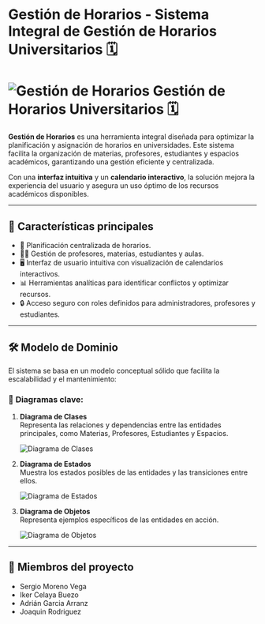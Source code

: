 # Gestión de Horarios - Sistema Integral de Gestión de Horarios Universitarios 🗓️

# ![Gestión de Horarios](https://via.placeholder.com/100x100.png?text=Logo) Gestión de Horarios Universitarios 🗓️

**Gestión de Horarios** es una herramienta integral diseñada para optimizar la planificación y asignación de horarios en universidades. Este sistema facilita la organización de materias, profesores, estudiantes y espacios académicos, garantizando una gestión eficiente y centralizada.  

Con una **interfaz intuitiva** y un **calendario interactivo**, la solución mejora la experiencia del usuario y asegura un uso óptimo de los recursos académicos disponibles.

---

## 🚀 **Características principales**
- 📅 Planificación centralizada de horarios.
- 👩‍🏫 Gestión de profesores, materias, estudiantes y aulas.
- 🖥️ Interfaz de usuario intuitiva con visualización de calendarios interactivos.
- 📊 Herramientas analíticas para identificar conflictos y optimizar recursos.
- 🔒 Acceso seguro con roles definidos para administradores, profesores y estudiantes.

---

## 🛠️ **Modelo de Dominio**
El sistema se basa en un modelo conceptual sólido que facilita la escalabilidad y el mantenimiento:

### 📌 **Diagramas clave**:
1. **Diagrama de Clases**  
   Representa las relaciones y dependencias entre las entidades principales, como Materias, Profesores, Estudiantes y Espacios.
   
   ![Diagrama de Clases](https://via.placeholder.com/600x300.png?text=Placeholder+for+Class+Diagram)

2. **Diagrama de Estados**  
   Muestra los estados posibles de las entidades y las transiciones entre ellos.

   ![Diagrama de Estados](https://via.placeholder.com/600x300.png?text=Placeholder+for+State+Diagram)

3. **Diagrama de Objetos**  
   Representa ejemplos específicos de las entidades en acción.

   ![Diagrama de Objetos](https://via.placeholder.com/600x300.png?text=Placeholder+for+Object+Diagram)

---

## 👥 **Miembros del proyecto**
- Sergio Moreno Vega
- Iker Celaya Buezo
- Adrián Garcia Arranz
- Joaquin Rodriguez
